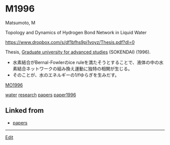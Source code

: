# M1996

Matsumoto, M

Topology and Dynamics of Hydrogen Bond Network in Liquid Water

https://www.dropbox.com/s/df1bfhs9pi1voyz/Thesis.pdf?dl=0

Thesis, [Graduate university for advanced studies](https://www.soken.ac.jp/en/) (SOKENDAI) (1996).


* 水素結合がBernal-Fowlerのice ruleを満たそうとすることで、液体の中の水素結合ネットワークの組み換え運動に独特の相関が生じる。
* そのことが、水のエネルギーの1/fゆらぎを生みだす。

[MO1996](MO1996.md)



[water](water.md) [research](research.md) [papers](papers.md) [paper1996](paper1996.md)



## Linked from

* [papers](papers.md)


----
[Edit](https://github.com/vitroid/vitroid.github.io/blob/master/MD/M1996.md)
